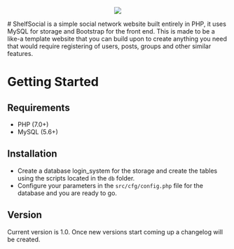 <p align="center">
  <img src="https://i.ibb.co/RbJKCC3/logo.png">
</p>
#
ShelfSocial is a simple social network website built entirely in PHP, it uses MySQL for storage and Bootstrap for the front end. This is made to be a like-a template website that you can build upon to create anything you need that would require registering of users, posts, groups and other similar features.

# Getting Started
## Requirements
- PHP (7.0+)
- MySQL (5.6+)
## Installation
- Create a database login_system for the storage and create the tables using the scripts located in the `db` folder.
- Configure your parameters in the `src/cfg/config.php` file for the database and you are ready to go.
## Version
Current version is 1.0. Once new versions start coming up a changelog will be created.
